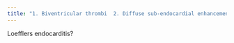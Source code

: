 ```yaml
---
title: "1. Biventricular thrombi  2. Diffuse sub-endocardial enhancement  3. Eosinophilia  4. Treatment: Gleevac"
---
```

Loefflers endocarditis?

